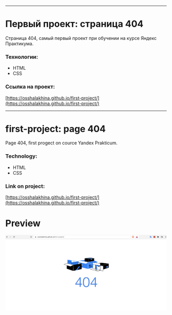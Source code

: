 __________
# Первый проект: страница 404

Страница 404, самый первый проект при обучении на курсе Яндекс Практикума.

### Технологии:

* HTML
* CSS

### Ссылка на проект: 

[https://osshalakhina.github.io/first-project/](https://osshalakhina.github.io/first-project/)
__________
# first-project: page 404

Page 404, first progect on cource Yandex Prakticum.

### Technology:

* HTML
* CSS

### Link on project: 

[https://osshalakhina.github.io/first-project/](https://osshalakhina.github.io/first-project/)

# Preview

![](./Project.png)

